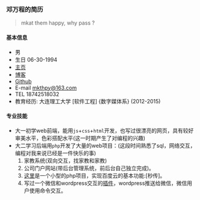 ### 邓万程的简历
> mkat them happy, why pass ?

#### 基本信息
* 男
* 生日 06-30-1994
* [主页](http://whps.github.io/)
* [博客](https://github.com/whps/whps.github.io/issues)
* [Github](https://github.com/whps)
* E-mail mkthpy@163.com
* TEL 18742518032
* 教育经历: 大连理工大学 [软件工程] {数字媒体系} (2012-2015)

#### 专业技能
* 大一初学web前端，能用`js`+`css`+`html`开发，也写过很漂亮的网页，具有较好审美水平，色彩搭配水平(这一时期产生了对编程的兴趣)
* 大二学习后端用`php`开发了大量的web项目：(这段时间熟悉了sql，网络交互，编程对我来说已经是一件快乐的事)
  1. 家教系统(双向交互，找家教和家教)
  2. 公司门户网站(带后台管理系统，前后台自己独立完成)。
  3. [这里](https://github.com/whps/whps.github.io/tree/master/stuff/tiny-item/fshare)是一个小型的php项目，实现百度云的基本功能:[秒传]。
  4. 写过一个微信和wordpress交互的[插件]()，wordpress推送给微信，微信用户使用命令交互。

